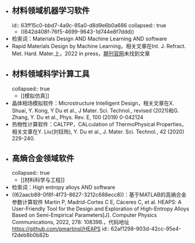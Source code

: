 - ## 材料领域机器学习软件
  id:: 63ff15c0-bbd7-4a9c-95a0-d8d9e6b0a686
  collapsed:: true
	- ((642d408f-76f5-4699-9643-1d744e8f7ddd))
- 检索词：Materials Design AND Machine Learning AND software
- Rapid Materials Design by Machine Learning，相关文章在Int. J. Refract. Met. Hard. Mater.上，2022 in press，[期刊官网](https://www.sciencedirect.com/journal/international-journal-of-refractory-metals-and-hard-materials)未找到文章
- ## 材料领域科学计算工具
  collapsed:: true
	- [[模拟仿真]]
- 晶体相场模拟软件：Microstructure Intelligent Design，相关文章在X. Shuai, Y. Kong, Y Du et al., J Mater. Sci. Technol., revised (2021)和G. Zhang, Y. Du et al., Phys. Rev. E, 100 (2019) 0-042124
- 热物性计算软件：CALTPP，CALculation of ThermoPhysical Properties，相关文章在Y. Liu(刘钰玲), Y. Du et al., J. Mater. Sci. Technol., 42 (2020) 229-240.
- ## 高熵合金领域软件
  collapsed:: true
	- [[材料科学与工程]]
- 检索词：High entropy alloys AND software
- ((62aacb89-0f8f-4f73-8627-3212c688ecc8))：基于MATLAB的高熵合金参数计算软件 Martin P, Madrid-Cortes C E, Cáceres C, et al. HEAPS: A User-Friendly Tool for the Design and Exploration of High-Entropy Alloys Based on Semi-Empirical Parameters[J]. Computer Physics Communications, 2022, 278: 108398.，代码地址 https://github.com/pmartinsl/HEAPS
  id:: 62af1298-903d-42cc-95e4-f2deb8b0b82b